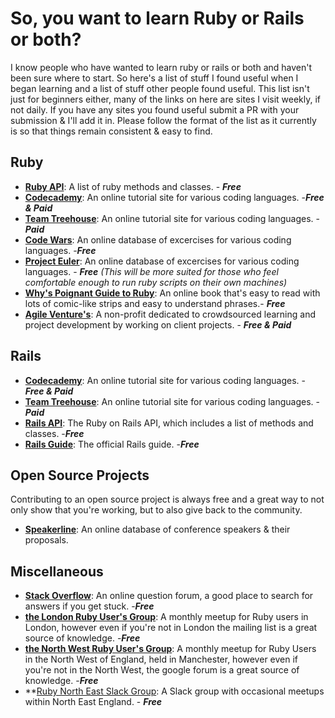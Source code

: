 # So, you want to learn Ruby or Rails or both?

I know people who have wanted to learn ruby or rails or both and haven't been sure where to start. So here's a list of stuff I found useful when I began learning and a list of stuff other people found useful. This list isn't just for beginners either, many of the links on here are sites I visit weekly, if not daily. If you have any sites you found useful submit a PR with your submission & I'll add it in. Please follow the format of the list as it currently is so that things remain consistent & easy to find.

## Ruby
- **[Ruby API](http://ruby-doc.org/core-2.4.0/Method.html)**: A list of ruby methods and classes. - ___Free___
- **[Codecademy](https://codecademy.com)**: An online tutorial site for various coding languages. -___Free & Paid___
- **[Team Treehouse](https://teamtreehouse.com)**: An online tutorial site for various coding languages. -___Paid___
- **[Code Wars](https://www.codewars.com)**: An online database of excercises for various coding languages. -___Free___
- **[Project Euler](https://projecteuler.net)**: An online database of excercises for various coding languages. - ___Free___ 
_(This will be more suited for those who feel comfortable enough to run ruby scripts on their own machines)_
- **[Why's Poignant Guide to Ruby](http://poignant.guide/book/)**: An online book that's easy to read with lots of comic-like strips and easy to understand phrases.- ___Free___
- **[Agile Venture's](http://www.agileventures.org)**: A non-profit dedicated to crowdsourced learning and project development by working on client projects. - ***Free & Paid***

## Rails
- **[Codecademy](https://codecademy.com)**: An online tutorial site for various coding languages. - ___Free & Paid___ 
- **[Team Treehouse](https://teamtreehouse.com)**: An online tutorial site for various coding languages. - ___Paid___ 
- **[Rails API](http://api.rubyonrails.org)**: The Ruby on Rails API, which includes a list of methods and classes. -___Free___ 
- **[Rails Guide](http://guides.rubyonrails.org)**: The official Rails guide. -___Free___ 

## Open Source Projects
Contributing to an open source project is always free and a great way to not only show that you're working, but to also give back to the community.

- **[Speakerline](https://github.com/nodunayo/speakerline)**: An online database of conference speakers & their proposals.

## Miscellaneous
- **[Stack Overflow](https://stackoverflow.com)**: An online question forum, a good place to search for answers if you get stuck. -___Free___
- **[the London Ruby User's Group](http://lrug.org)**: A monthly meetup for Ruby users in London, however even if you're not in London the mailing list is a great source of knowledge. -___Free___ 
- **[the North West Ruby User's Group](https://groups.google.com/forum/#!forum/nwrug-members)**: A monthly meetup for Ruby Users in the North West of England, held in Manchester, however even if you're not in the North West, the google forum is a great source of knowledge. -___Free___ 
- **[Ruby North East Slack Group](http://rubynortheast.co.uk/): A Slack group with occasional meetups within North East England. - ___Free___
